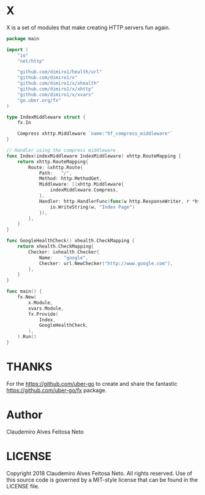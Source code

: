 # X

X is a set of modules that make creating HTTP servers fun again.

```go
package main

import (
	"io"
	"net/http"

	"github.com/dimiro1/health/url"
	"github.com/dimiro1/x"
	"github.com/dimiro1/x/xhealth"
	"github.com/dimiro1/x/xhttp"
	"github.com/dimiro1/x/xvars"
	"go.uber.org/fx"
)

type IndexMiddleware struct {
	fx.In

	Compress xhttp.Middleware `name:"hf_compress_middleware"`
}

// Handler using the compress middleware
func Index(indexMiddleware IndexMiddleware) xhttp.RouteMapping {
	return xhttp.RouteMapping{
		Route: &xhttp.Route{
			Path:   "/",
			Method: http.MethodGet,
			Middleware: []xhttp.Middleware{
				indexMiddleware.Compress,
			},
			Handler: http.HandlerFunc(func(w http.ResponseWriter, r *http.Request) {
				io.WriteString(w, "Index Page")
			}),
		},
	}
}

func GoogleHealthCheck() xhealth.CheckMapping {
	return xhealth.CheckMapping{
		Checker: &xhealth.Checker{
			Name:    "google",
			Checker: url.NewChecker("http://www.google.com"),
		},
	}
}

func main() {
	fx.New(
		x.Module,
		xvars.Module,
		fx.Provide(
			Index,
			GoogleHealthCheck,
		),
	).Run()
}
```


# THANKS

For the https://github.com/uber-go to create and share the fantastic https://github.com/uber-go/fx package.

# Author

Claudemiro Alves Feitosa Neto

# LICENSE

Copyright 2018 Claudemiro Alves Feitosa Neto. All rights reserved.
Use of this source code is governed by a MIT-style
license that can be found in the LICENSE file.